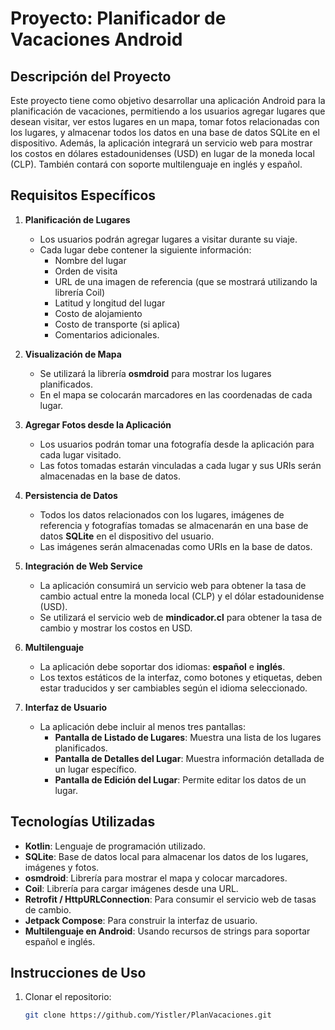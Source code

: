# Proyecto: Planificador de Vacaciones Android

## Descripción del Proyecto

Este proyecto tiene como objetivo desarrollar una aplicación Android para la planificación de vacaciones, 
permitiendo a los usuarios agregar lugares que desean visitar, ver estos lugares en un mapa, tomar fotos relacionadas con los lugares, 
y almacenar todos los datos en una base de datos SQLite en el dispositivo. Además, la aplicación integrará un servicio web para mostrar 
los costos en dólares estadounidenses (USD) en lugar de la moneda local (CLP). También contará con soporte multilenguaje en inglés y español.

## Requisitos Específicos

1. **Planificación de Lugares**
   - Los usuarios podrán agregar lugares a visitar durante su viaje.
   - Cada lugar debe contener la siguiente información:
     - Nombre del lugar
     - Orden de visita
     - URL de una imagen de referencia (que se mostrará utilizando la librería Coil)
     - Latitud y longitud del lugar
     - Costo de alojamiento
     - Costo de transporte (si aplica)
     - Comentarios adicionales.

2. **Visualización de Mapa**
   - Se utilizará la librería **osmdroid** para mostrar los lugares planificados.
   - En el mapa se colocarán marcadores en las coordenadas de cada lugar.

3. **Agregar Fotos desde la Aplicación**
   - Los usuarios podrán tomar una fotografía desde la aplicación para cada lugar visitado.
   - Las fotos tomadas estarán vinculadas a cada lugar y sus URIs serán almacenadas en la base de datos.

4. **Persistencia de Datos**
   - Todos los datos relacionados con los lugares, imágenes de referencia y fotografías tomadas se almacenarán en una base de datos **SQLite** en el dispositivo del usuario.
   - Las imágenes serán almacenadas como URIs en la base de datos.

5. **Integración de Web Service**
   - La aplicación consumirá un servicio web para obtener la tasa de cambio actual entre la moneda local (CLP) y el dólar estadounidense (USD).
   - Se utilizará el servicio web de **mindicador.cl** para obtener la tasa de cambio y mostrar los costos en USD.

6. **Multilenguaje**
   - La aplicación debe soportar dos idiomas: **español** e **inglés**.
   - Los textos estáticos de la interfaz, como botones y etiquetas, deben estar traducidos y ser cambiables según el idioma seleccionado.

7. **Interfaz de Usuario**
   - La aplicación debe incluir al menos tres pantallas:
     - **Pantalla de Listado de Lugares**: Muestra una lista de los lugares planificados.
     - **Pantalla de Detalles del Lugar**: Muestra información detallada de un lugar específico.
     - **Pantalla de Edición del Lugar**: Permite editar los datos de un lugar.

## Tecnologías Utilizadas

- **Kotlin**: Lenguaje de programación utilizado.
- **SQLite**: Base de datos local para almacenar los datos de los lugares, imágenes y fotos.
- **osmdroid**: Librería para mostrar el mapa y colocar marcadores.
- **Coil**: Librería para cargar imágenes desde una URL.
- **Retrofit / HttpURLConnection**: Para consumir el servicio web de tasas de cambio.
- **Jetpack Compose**: Para construir la interfaz de usuario.
- **Multilenguaje en Android**: Usando recursos de strings para soportar español e inglés.

## Instrucciones de Uso

1. Clonar el repositorio:
   ```bash
   git clone https://github.com/Yistler/PlanVacaciones.git


